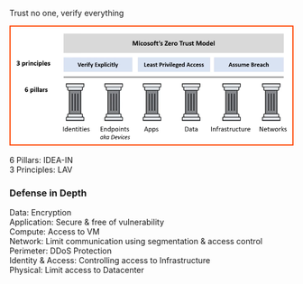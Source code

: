 Trust no one, verify everything

![ms-zero-trust-model|600](../images/ms-zero-trust-model.png)

6 Pillars: IDEA-IN  
3 Principles: LAV

### Defense in Depth

Data: Encryption  
Application: Secure & free of vulnerability  
Compute: Access to VM  
Network: Limit communication using segmentation & access control  
Perimeter: DDoS Protection  
Identity & Access: Controlling access to Infrastructure  
Physical: Limit access to Datacenter
